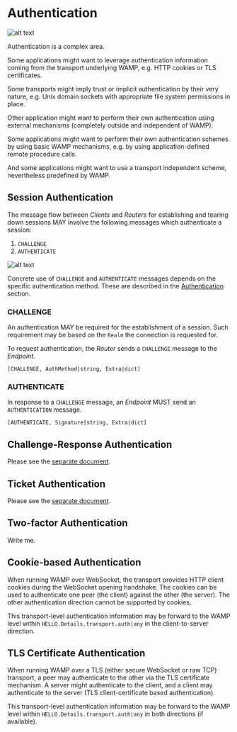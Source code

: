 # Authentication

![alt text](../figure/hello_authenticated.png "WAMP Session denied")

Authentication is a complex area.

Some applications might want to leverage authentication information coming from the transport underlying WAMP, e.g. HTTP cookies or TLS certificates.

Some transports might imply trust or implicit authentication by their very nature, e.g. Unix domain sockets with appropriate file system permissions in place.

Other application might want to perform their own authentication using external mechanisms (completely outside and independent of WAMP).

Some applications might want to perform their own authentication schemes by using basic WAMP mechanisms, e.g. by using application-defined remote procedure calls.

And some applications might want to use a transport independent scheme, nevertheless predefined by WAMP.

## Session Authentication

The message flow between *Clients* and *Routers* for establishing and tearing down sessions MAY involve the following messages which authenticate a session:

1. `CHALLENGE`
2. `AUTHENTICATE`

![alt text](../figure/hello_authenticated.png "WAMP Session denied")

Concrete use of `CHALLENGE` and `AUTHENTICATE` messages depends on the specific authentication method. These are described in the [Authentication](#authentication) section.

### CHALLENGE

An authentication MAY be required for the establishment of a session. Such requirement may be based on the `Realm` the connection is requested for.

To request authentication, the *Router* sends a `CHALLENGE` message to the *Endpoint*.

    [CHALLENGE, AuthMethod|string, Extra|dict]


### AUTHENTICATE

In response to a `CHALLENGE` message, an *Endpoint* MUST send an `AUTHENTICATION` message.

    [AUTHENTICATE, Signature|string, Extra|dict]


## Challenge-Response Authentication

Please see the [separate document](challenge-response-authentication.md).


## Ticket Authentication

Please see the [separate document](ticket-authentication.md).


## Two-factor Authentication

Write me.


## Cookie-based Authentication

When running WAMP over WebSocket, the transport provides HTTP client cookies during the WebSocket opening handshake. The cookies can be used to authenticate one peer (the client) against the other (the server). The other authentication direction cannot be supported by cookies.

This transport-level authentication information may be forward to the WAMP level within `HELLO.Details.transport.auth|any` in the client-to-server direction.


## TLS Certificate Authentication

When running WAMP over a TLS (either secure WebSocket or raw TCP) transport, a peer may authenticate to the other via the TLS certificate mechanism. A server might authenticate to the client, and a client may authenticate to the server (TLS client-certificate based authentication).

This transport-level authentication information may be forward to the WAMP level within `HELLO.Details.transport.auth|any` in both directions (if available).
